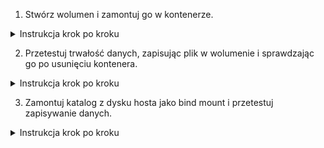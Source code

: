 1. Stwórz wolumen i zamontuj go w kontenerze.

<details>
    <summary>Instrukcja krok po kroku</summary>

1. **Tworzenie wolumenu:**

   ```bash
   docker volume create my-volume
   ```

   - Tworzy wolumen o nazwie `my-volume`.

2. **Uruchomienie kontenera z wolumenem:**

   ```bash
   docker run -it -v my-volume:/data busybox sh
   ```

   - Montuje wolumen `my-volume` w katalogu `/data` wewnątrz kontenera.

</details>

2. Przetestuj trwałość danych, zapisując plik w wolumenie i sprawdzając go po usunięciu kontenera.

<details>
    <summary>Instrukcja krok po kroku</summary>

1. **Zapisanie danych w wolumenie:**

   - Wewnątrz kontenera:

     ```bash
     echo "Test data" > /data/test.txt
     ```

2. **Sprawdzenie danych po usunięciu kontenera:**
   - Usuń kontener:

     ```bash
     docker rm -f <container-id>
     ```

   - Uruchom nowy kontener z tym samym wolumenem:

     ```bash
     docker run --rm -v my-volume:/data busybox cat /data/test.txt
     ```

   - Powinieneś zobaczyć wcześniej zapisane dane: `Test data`.

</details>

3. Zamontuj katalog z dysku hosta jako bind mount i przetestuj zapisywanie danych.

<details>
    <summary>Instrukcja krok po kroku</summary>

   - Stwórz katalog na hoście:

     ```bash
     mkdir -p ~/docker-bind-mount
     ```

   - Uruchom kontener z bind mountem:

     ```bash
     docker run -it -v ~/docker-bind-mount:/data busybox sh
     ```
     
   - Wewnątrz kontenera zapisz dane:

     ```bash
     echo "Bind mount test data" > /data/test.txt
     ```

   - Zweryfikuj dane na hoście:

     ```bash
     cat ~/docker-bind-mount/test.txt
     ```

   - Powinieneś zobaczyć: `Bind mount test data`.

</details>